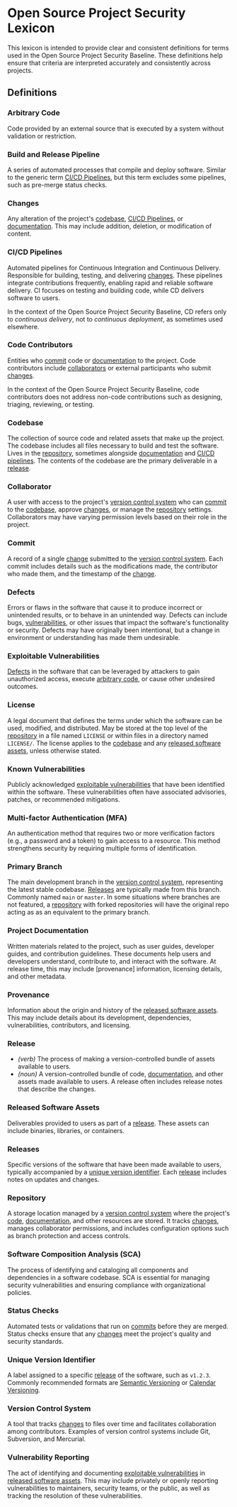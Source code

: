 # Open Source Project Security Lexicon

This lexicon is intended to provide clear and consistent definitions for terms used in the Open Source Project Security Baseline. These definitions help ensure that criteria are interpreted accurately and consistently across projects.

## Definitions

### Arbitrary Code

Code provided by an external source that is executed by a system without validation or restriction.

### Build and Release Pipeline

A series of automated processes that compile and deploy software. Similar to the generic term [CI/CD Pipelines](#cicd-pipelines), but this term excludes some pipelines, such as pre-merge status checks.

### Changes

Any alteration of the project's [codebase](#codebase), [CI/CD Pipelines](#cicd-pipelines), or [documentation](#project-documentation). This may include addition, deletion, or modification of content.

### CI/CD Pipelines

Automated pipelines for Continuous Integration and Continuous Delivery. Responsible for building, testing, and delivering [changes](#changes). These pipelines integrate contributions frequently, enabling rapid and reliable software delivery. CI focuses on testing and building code, while CD delivers software to users.

In the context of the Open Source Project Security Baseline, CD refers only to _continuous delivery_, not to _continuous deployment_, as sometimes used elsewhere.

### Code Contributors

Entities who [commit](#commit) code or [documentation](#project-documentation) to the project. Code contributors include [collaborators](#collaborator) or external participants who submit [changes](#changes).

In the context of the Open Source Project Security Baseline, code contributors does not address non-code contributions such as designing, triaging, reviewing, or testing.

### Codebase

The collection of source code and related assets that make up the project. The codebase includes all files necessary to build and test the software. Lives in the [repository](#repository), sometimes alongside [documentation](#project-documentation) and [CI/CD pipelines](#cicd-pipelines). The contents of the codebase are the primary deliverable in a [release](#release).

### Collaborator

A user with access to the project's [version control system](#version-control-system) who can [commit](#commit) to the [codebase](#codebase), approve [changes](#changes), or manage the [repository](#repository) settings. Collaborators may have varying permission levels based on their role in the project.

### Commit

A record of a single [change](#changes) submitted to the [version control system](#version-control-system). Each commit includes details such as the modifications made, the contributor who made them, and the timestamp of the [change](#changes).

### Defects

Errors or flaws in the software that cause it to produce incorrect or unintended results, or to behave in an unintended way. Defects can include bugs, [vulnerabilities](#exploitable-vulnerabilities), or other issues that impact the software's functionality or security. Defects may have originally been intentional, but a change in environment or understanding has made them undesirable.

### Exploitable Vulnerabilities

[Defects](#defects) in the software that can be leveraged by attackers to gain unauthorized access, execute [arbitrary code](#arbitrary-code), or cause other undesired outcomes.

### License

A legal document that defines the terms under which the software can be used, modified, and distributed. May be stored at the top level of the [repository](#repository) in a file named `LICENSE` or within files in a directory named `LICENSE/`. The license applies to the [codebase](#codebase) and any [released software assets](#released-software-assets), unless otherwise stated.

### Known Vulnerabilities

Publicly acknowledged [exploitable vulnerabilities](#exploitable-vulnerabilities) that have been identified within the software. These vulnerabilities often have associated advisories, patches, or recommended mitigations.

### Multi-factor Authentication (MFA)

An authentication method that requires two or more verification factors (e.g., a password and a token) to gain access to a resource. This method strengthens security by requiring multiple forms of identification.

### Primary Branch

The main development branch in the [version control system](#version-control-system), representing the latest stable codebase. [Releases](#release) are typically made from this branch. Commonly named `main` or `master`. In some situations where branches are not featured, a [repository](#repository) with forked repositories will have the original repo acting as as an equivalent to the primary branch.

### Project Documentation

Written materials related to the project, such as user guides, developer guides, and contribution guidelines. These documents help users and developers understand, contribute to, and interact with the software. At release time, this may include [provenance] information, licensing details, and other metadata.

### Provenance

Information about the origin and history of the [released software assets](#released-software-assets). This may include details about its development, dependencies, vulnerabilities, contributors, and licensing.

### Release

- _(verb)_ The process of making a version-controlled bundle of assets available to users.
- _(noun)_ A version-controlled bundle of code, [documentation](#project-documentation), and other assets made available to users. A release often includes release notes that describe the changes.

### Released Software Assets

Deliverables provided to users as part of a [release](#release). These assets can include binaries, libraries, or containers.

### Releases

Specific versions of the software that have been made available to users, typically accompanied by a [unique version identifier](#unique-version-identifier). Each [release](#release) includes notes on updates and changes.

### Repository

A storage location managed by a [version control system](#version-control-system) where the project's [code](#commit), [documentation](#project-documentation), and other resources are stored. It tracks [changes](#changes), manages collaborator permissions, and includes configuration options such as branch protection and access controls.

### Software Composition Analysis (SCA)

The process of identifying and cataloging all components and dependencies in a software codebase. SCA is essential for managing security vulnerabilities and ensuring compliance with organizational policies.

### Status Checks

Automated tests or validations that run on [commits](#commit) before they are merged. Status checks ensure that any [changes](#changes) meet the project's quality and security standards.

### Unique Version Identifier

A label assigned to a specific [release](#release) of the software, such as `v1.2.3`. Commonly recommended formats are [Semantic Versioning](https://semver.org/) or [Calendar Versioning](https://calver.org).

### Version Control System

A tool that tracks [changes](#changes) to files over time and facilitates collaboration among contributors. Examples of version control systems include Git, Subversion, and Mercurial.

### Vulnerability Reporting

The act of identifying and documenting [exploitable vulnerabilities](#known-vulnerabilities) in [released software assets](#released-software-assets). This may include privately or openly reporting vulnerabilities to maintainers, security teams, or the public, as well as tracking the resolution of these vulnerabilities.
